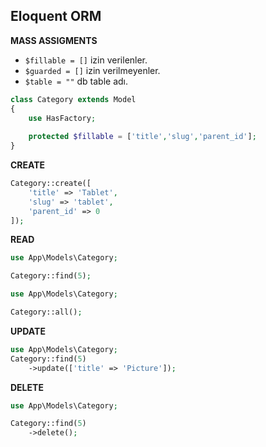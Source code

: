 ## Eloquent ORM

**MASS ASSIGMENTS**

- `$fillable = []` izin verilenler.
- `$guarded = []` izin verilmeyenler.
- `$table = ""` db table adı.

```php
class Category extends Model
{
    use HasFactory;
    
    protected $fillable = ['title','slug','parent_id'];
}
```

**CREATE**

```php
Category::create([
    'title' => 'Tablet',
    'slug' => 'tablet',
    'parent_id' => 0
]);
```

**READ**

```php
use App\Models\Category;

Category::find(5);
```

```php
use App\Models\Category;

Category::all();
```

**UPDATE**

```php
use App\Models\Category;
Category::find(5)
    ->update(['title' => 'Picture']);
```

**DELETE**

```php
use App\Models\Category;

Category::find(5)
    ->delete();
```



